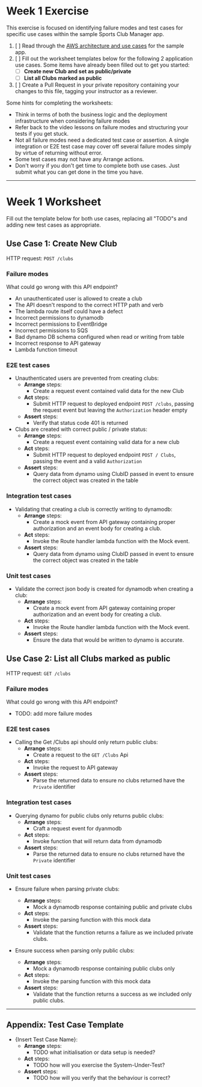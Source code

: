 # Week 1 Exercise

This exercise is focused on identifying failure modes and test cases for specific use cases within the sample Sports Club Manager app.

1. [ ] Read through the [AWS architecture and use cases](../docs/app-use-cases.md) for the sample app.
2. [ ] Fill out the worksheet templates below for the following 2 application use cases. Some items have already been filled out to get you started:
   - [ ] **Create new Club and set as public/private**
   - [ ] **List all Clubs marked as public**
3. [ ] Create a Pull Request in your private repository containing your changes to this file, tagging your instructor as a reviewer.

Some hints for completing the worksheets:

- Think in terms of both the business logic and the deployment infrastructure when considering failure modes
- Refer back to the video lessons on failure modes and structuring your tests if you get stuck.
- Not all failure modes need a dedicated test case or assertion. A single integration or E2E test case may cover off several failure modes simply by virtue of returning without error.
- Some test cases may not have any Arrange actions.
- Don't worry if you don't get time to complete both use cases. Just submit what you can get done in the time you have.

---

# Week 1 Worksheet

Fill out the template below for both use cases, replacing all "TODO"s and adding new test cases as appropriate.

## Use Case 1: Create New Club

HTTP request: `POST /clubs`

### Failure modes

What could go wrong with this API endpoint?

- An unauthenticated user is allowed to create a club
- The API doesn't respond to the correct HTTP path and verb
- The lambda route itself could have a defect
- Incorrect permissions to dynamodb
- Incorrect permissions to EventBridge
- Incorrect permissions to SQS
- Bad dynamo DB schema configured when read or writing from table
- Incorrect response to API gateway
- Lambda function timeout

### E2E test cases

- Unauthenticated users are prevented from creating clubs:
  - **Arrange** steps:
    - Create a request event contained valid data for the new Club
  - **Act** steps:
    - Submit HTTP request to deployed endpoint `POST /clubs`, passing the request event but leaving the `Authorization` header empty
  - **Assert** steps:
    - Verify that status code 401 is returned
- Clubs are created with correct public / private status:
  - **Arrange** steps:
    - Create a request event containing valid data for a new club
  - **Act** steps:
    - Submit HTTP request to deployed endpoint `POST / Clubs`, passing the event and a valid `Authorization`
  - **Assert** steps:
    - Query data from dynamo using ClubID passed in event to ensure the correct object was created in the table

### Integration test cases

- Validating that creating a club is correctly writing to dynamodb:
  - **Arrange** steps:
    - Create a mock event from API gateway containing proper authorization and an event body for creating a club.
  - **Act** steps:
    - Invoke the Route handler lambda function with the Mock event.
  - **Assert** steps:
    - Query data from dynamo using ClubID passed in event to ensure the correct object was created in the table

### Unit test cases

- Validate the correct json body is created for dynamodb when creating a club:
  - **Arrange** steps:
    - Create a mock event from API gateway containing proper authorization and an event body for creating a club.
  - **Act** steps:
    - Invoke the Route handler lambda function with the Mock event.
  - **Assert** steps:
    - Ensure the data that would be written to dynamo is accurate.

## Use Case 2: List all Clubs marked as public

HTTP request: `GET /clubs`

### Failure modes

What could go wrong with this API endpoint?

- TODO: add more failure modes

### E2E test cases

- Calling the Get /Clubs api should only return public clubs:
  - **Arrange** steps:
    - Create a request to the `GET /Clubs` Api
  - **Act** steps:
    - Invoke the request to API gateway
  - **Assert** steps:
    - Parse the returned data to ensure no clubs returned have the `Private` identifier

### Integration test cases

- Querying dynamo for public clubs only returns public clubs:
  - **Arrange** steps:
    - Craft a request event for dyanmodb
  - **Act** steps:
    - Invoke function that will return data from dynamodb
  - **Assert** steps:
    - Parse the returned data to ensure no clubs returned have the `Private` identifier

### Unit test cases

- Ensure failure when parsing private clubs:

  - **Arrange** steps:
    - Mock a dynamodb response containing public and private clubs
  - **Act** steps:
    - Invoke the parsing function with this mock data
  - **Assert** steps:
    - Validate that the function returns a failure as we included private clubs.

- Ensure success when parsing only public clubs:
  - **Arrange** steps:
    - Mock a dynamodb response containing public clubs only
  - **Act** steps:
    - Invoke the parsing function with this mock data
  - **Assert** steps:
    - Validate that the function returns a success as we included only public clubs.

---

## Appendix: Test Case Template

- {Insert Test Case Name}:
  - **Arrange** steps:
    - TODO what initialisation or data setup is needed?
  - **Act** steps:
    - TODO how will you exercise the System-Under-Test?
  - **Assert** steps:
    - TODO how will you verify that the behaviour is correct?

